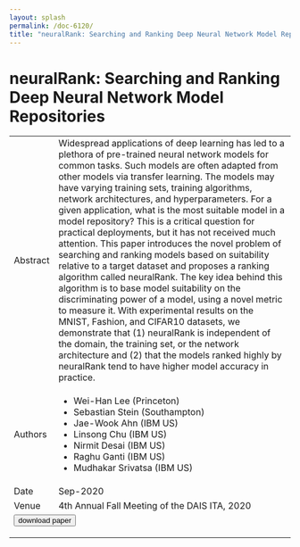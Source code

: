 ```yaml
---
layout: splash
permalink: /doc-6120/
title: "neuralRank: Searching and Ranking Deep Neural Network Model Repositories"
---
```


# neuralRank: Searching and Ranking Deep Neural Network Model Repositories

<table>
    <tbody>
    <tr>
        <td>Abstract</td>
        <td>Widespread applications of deep learning has led to a plethora of pre-trained neural network models for common tasks. Such models are often adapted from other models via transfer learning. The models may have varying training sets, training algorithms, network architectures, and hyperparameters. For a given application, what is the most suitable model in a model repository? This is a critical question for practical deployments, but it has not received much attention. This paper introduces the novel problem of searching and ranking models based on suitability relative to a target dataset and proposes a ranking algorithm called neuralRank. The key idea behind this algorithm is to base model suitability on the discriminating power of a model, using a novel metric to measure it. With experimental results on the MNIST, Fashion, and CIFAR10 datasets, we demonstrate that (1) neuralRank is independent of the domain, the training set, or the network architecture and (2) that the models ranked highly by neuralRank tend to have higher model accuracy in practice.</td>
    </tr>
    <tr>
        <td>Authors</td>
        <td>
            <ul>
                <li>Wei-Han Lee (Princeton)</li>
                <li>Sebastian Stein (Southampton)</li>
                <li>Jae-Wook Ahn (IBM US)</li>
                <li>Linsong Chu (IBM US)</li>
                <li>Nirmit Desai (IBM US)</li>
                <li>Raghu Ganti (IBM US)</li>
                <li>Mudhakar Srivatsa (IBM US)</li>
            </ul>
        </td>
    </tr>
    <tr>
        <td>Date</td>
        <td>Sep-2020</td>
    </tr>
    <tr>
        <td>Venue</td>
        <td>4th Annual Fall Meeting of the DAIS ITA, 2020</td>
    </tr>
        <tr>
            <td colspan="2">
                <form method="get" action="https://ibm.box.com/v/doc-XXXX-paper">
                    <button type="submit">download paper</button>
                </form>
            </td>
        </tr>
    </tbody>
</table>
